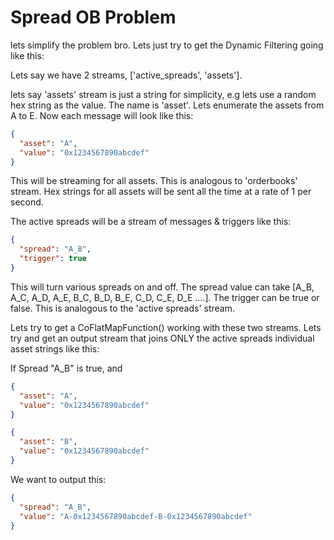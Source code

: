 # Spread OB Problem

lets simplify the problem bro. Lets just try to get the Dynamic Filtering going like this:

Lets say we have 2 streams, ['active_spreads', 'assets'].

lets say 'assets' stream is just a string for simplicity, e.g lets use a random hex string as the value. The name is 'asset'. Lets enumerate the assets from A to E. Now each message will look like this:

```json
{
  "asset": "A",
  "value": "0x1234567890abcdef"
}
```

This will be streaming for all assets. This is analogous to 'orderbooks' stream. Hex strings for all assets will be sent all the time at a rate of 1 per second.

The active spreads will be a stream of messages & triggers like this:

```json
{
  "spread": "A_B",
  "trigger": true
}
```

This will turn various spreads on and off. The spread value can take [A_B, A_C, A_D, A_E, B_C, B_D, B_E, C_D, C_E, D_E ....]. The trigger can be true or false. This is analogous to the 'active spreads' stream.

Lets try to get a CoFlatMapFunction() working with these two streams. Lets try and get an output stream that joins ONLY the active spreads individual asset strings like this:

If Spread "A_B" is true, and

```json
{
  "asset": "A",
  "value": "0x1234567890abcdef"
}
```

```json
{
  "asset": "B",
  "value": "0x1234567890abcdef"
}
```

We want to output this:

```json
{
  "spread": "A_B",
  "value": "A-0x1234567890abcdef-B-0x1234567890abcdef"
}
```
